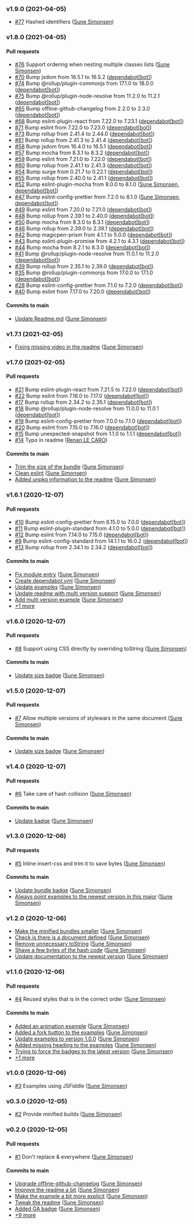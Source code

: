 ### v1.9.0 (2021-04-05)

- [#77](https://github.com/sunesimonsen/stylewars/pull/77) Hashed identifiers ([Sune Simonsen](mailto:sune@we-knowhow.dk))

### v1.8.0 (2021-04-05)

#### Pull requests

- [#76](https://github.com/sunesimonsen/stylewars/pull/76) Support ordering when nesting multiple classes lists ([Sune Simonsen](mailto:sune@we-knowhow.dk))
- [#70](https://github.com/sunesimonsen/stylewars/pull/70) Bump jsdom from 16.5.1 to 16.5.2 ([dependabot[bot]](mailto:49699333+dependabot[bot]@users.noreply.github.com))
- [#74](https://github.com/sunesimonsen/stylewars/pull/74) Bump @rollup\/plugin-commonjs from 17.1.0 to 18.0.0 ([dependabot[bot]](mailto:49699333+dependabot[bot]@users.noreply.github.com))
- [#75](https://github.com/sunesimonsen/stylewars/pull/75) Bump @rollup\/plugin-node-resolve from 11.2.0 to 11.2.1 ([dependabot[bot]](mailto:49699333+dependabot[bot]@users.noreply.github.com))
- [#65](https://github.com/sunesimonsen/stylewars/pull/65) Bump offline-github-changelog from 2.2.0 to 2.3.0 ([dependabot[bot]](mailto:49699333+dependabot[bot]@users.noreply.github.com))
- [#68](https://github.com/sunesimonsen/stylewars/pull/68) Bump eslint-plugin-react from 7.22.0 to 7.23.1 ([dependabot[bot]](mailto:49699333+dependabot[bot]@users.noreply.github.com))
- [#71](https://github.com/sunesimonsen/stylewars/pull/71) Bump eslint from 7.22.0 to 7.23.0 ([dependabot[bot]](mailto:49699333+dependabot[bot]@users.noreply.github.com))
- [#73](https://github.com/sunesimonsen/stylewars/pull/73) Bump rollup from 2.41.4 to 2.44.0 ([dependabot[bot]](mailto:49699333+dependabot[bot]@users.noreply.github.com))
- [#61](https://github.com/sunesimonsen/stylewars/pull/61) Bump rollup from 2.41.3 to 2.41.4 ([dependabot[bot]](mailto:49699333+dependabot[bot]@users.noreply.github.com))
- [#58](https://github.com/sunesimonsen/stylewars/pull/58) Bump jsdom from 16.4.0 to 16.5.1 ([dependabot[bot]](mailto:49699333+dependabot[bot]@users.noreply.github.com))
- [#57](https://github.com/sunesimonsen/stylewars/pull/57) Bump mocha from 8.3.1 to 8.3.2 ([dependabot[bot]](mailto:49699333+dependabot[bot]@users.noreply.github.com))
- [#59](https://github.com/sunesimonsen/stylewars/pull/59) Bump eslint from 7.21.0 to 7.22.0 ([dependabot[bot]](mailto:49699333+dependabot[bot]@users.noreply.github.com))
- [#60](https://github.com/sunesimonsen/stylewars/pull/60) Bump rollup from 2.41.1 to 2.41.3 ([dependabot[bot]](mailto:49699333+dependabot[bot]@users.noreply.github.com))
- [#54](https://github.com/sunesimonsen/stylewars/pull/54) Bump surge from 0.21.7 to 0.22.1 ([dependabot[bot]](mailto:49699333+dependabot[bot]@users.noreply.github.com))
- [#55](https://github.com/sunesimonsen/stylewars/pull/55) Bump rollup from 2.40.0 to 2.41.1 ([dependabot[bot]](mailto:49699333+dependabot[bot]@users.noreply.github.com))
- [#52](https://github.com/sunesimonsen/stylewars/pull/52) Bump eslint-plugin-mocha from 8.0.0 to 8.1.0 ([Sune Simonsen](mailto:sune@we-knowhow.dk), [dependabot[bot]](mailto:49699333+dependabot[bot]@users.noreply.github.com))
- [#47](https://github.com/sunesimonsen/stylewars/pull/47) Bump eslint-config-prettier from 7.2.0 to 8.1.0 ([Sune Simonsen](mailto:sune@we-knowhow.dk), [dependabot[bot]](mailto:49699333+dependabot[bot]@users.noreply.github.com))
- [#49](https://github.com/sunesimonsen/stylewars/pull/49) Bump eslint from 7.20.0 to 7.21.0 ([dependabot[bot]](mailto:49699333+dependabot[bot]@users.noreply.github.com))
- [#48](https://github.com/sunesimonsen/stylewars/pull/48) Bump rollup from 2.39.1 to 2.40.0 ([dependabot[bot]](mailto:49699333+dependabot[bot]@users.noreply.github.com))
- [#50](https://github.com/sunesimonsen/stylewars/pull/50) Bump mocha from 8.3.0 to 8.3.1 ([dependabot[bot]](mailto:49699333+dependabot[bot]@users.noreply.github.com))
- [#46](https://github.com/sunesimonsen/stylewars/pull/46) Bump rollup from 2.39.0 to 2.39.1 ([dependabot[bot]](mailto:49699333+dependabot[bot]@users.noreply.github.com))
- [#42](https://github.com/sunesimonsen/stylewars/pull/42) Bump magicpen-prism from 4.1.1 to 5.0.0 ([dependabot[bot]](mailto:49699333+dependabot[bot]@users.noreply.github.com))
- [#43](https://github.com/sunesimonsen/stylewars/pull/43) Bump eslint-plugin-promise from 4.2.1 to 4.3.1 ([dependabot[bot]](mailto:49699333+dependabot[bot]@users.noreply.github.com))
- [#44](https://github.com/sunesimonsen/stylewars/pull/44) Bump mocha from 8.2.1 to 8.3.0 ([dependabot[bot]](mailto:49699333+dependabot[bot]@users.noreply.github.com))
- [#41](https://github.com/sunesimonsen/stylewars/pull/41) Bump @rollup\/plugin-node-resolve from 11.0.1 to 11.2.0 ([dependabot[bot]](mailto:49699333+dependabot[bot]@users.noreply.github.com))
- [#39](https://github.com/sunesimonsen/stylewars/pull/39) Bump rollup from 2.35.1 to 2.39.0 ([dependabot[bot]](mailto:49699333+dependabot[bot]@users.noreply.github.com))
- [#35](https://github.com/sunesimonsen/stylewars/pull/35) Bump @rollup\/plugin-commonjs from 17.0.0 to 17.1.0 ([dependabot[bot]](mailto:49699333+dependabot[bot]@users.noreply.github.com))
- [#28](https://github.com/sunesimonsen/stylewars/pull/28) Bump eslint-config-prettier from 7.1.0 to 7.2.0 ([dependabot[bot]](mailto:49699333+dependabot[bot]@users.noreply.github.com))
- [#40](https://github.com/sunesimonsen/stylewars/pull/40) Bump eslint from 7.17.0 to 7.20.0 ([dependabot[bot]](mailto:49699333+dependabot[bot]@users.noreply.github.com))

#### Commits to main

- [Update Readme.md](https://github.com/sunesimonsen/stylewars/commit/b8cc553b15dd3f35234a54ba7388f3fa7cf014f4) ([Sune Simonsen](mailto:sune@we-knowhow.dk))

### v1.7.1 (2021-02-05)

- [Fixing missing video in the readme](https://github.com/sunesimonsen/stylewars/commit/1b47f743e715e4f08112213498a1e553e7dff007) ([Sune Simonsen](mailto:sune@we-knowhow.dk))

### v1.7.0 (2021-02-05)

#### Pull requests

- [#21](https://github.com/sunesimonsen/stylewars/pull/21) Bump eslint-plugin-react from 7.21.5 to 7.22.0 ([dependabot[bot]](mailto:49699333+dependabot[bot]@users.noreply.github.com))
- [#22](https://github.com/sunesimonsen/stylewars/pull/22) Bump eslint from 7.16.0 to 7.17.0 ([dependabot[bot]](mailto:49699333+dependabot[bot]@users.noreply.github.com))
- [#17](https://github.com/sunesimonsen/stylewars/pull/17) Bump rollup from 2.34.2 to 2.35.1 ([dependabot[bot]](mailto:49699333+dependabot[bot]@users.noreply.github.com))
- [#18](https://github.com/sunesimonsen/stylewars/pull/18) Bump @rollup\/plugin-node-resolve from 11.0.0 to 11.0.1 ([dependabot[bot]](mailto:49699333+dependabot[bot]@users.noreply.github.com))
- [#19](https://github.com/sunesimonsen/stylewars/pull/19) Bump eslint-config-prettier from 7.0.0 to 7.1.0 ([dependabot[bot]](mailto:49699333+dependabot[bot]@users.noreply.github.com))
- [#20](https://github.com/sunesimonsen/stylewars/pull/20) Bump eslint from 7.15.0 to 7.16.0 ([dependabot[bot]](mailto:49699333+dependabot[bot]@users.noreply.github.com))
- [#15](https://github.com/sunesimonsen/stylewars/pull/15) Bump unexpected-snapshot from 1.1.0 to 1.1.1 ([dependabot[bot]](mailto:49699333+dependabot[bot]@users.noreply.github.com))
- [#14](https://github.com/sunesimonsen/stylewars/pull/14) Typo in readme ([Renan LE CARO](mailto:renan.lecaro@gmail.com))

#### Commits to main

- [Trim the size of the bundle](https://github.com/sunesimonsen/stylewars/commit/9c951ce08fc81e3757dde04aa6642af6a6108fc8) ([Sune Simonsen](mailto:sune@we-knowhow.dk))
- [Clean eslint](https://github.com/sunesimonsen/stylewars/commit/db5d842ac2cb03327cbe0318c0521b67ba1e568b) ([Sune Simonsen](mailto:sune@we-knowhow.dk))
- [Added unpkg information to the readme](https://github.com/sunesimonsen/stylewars/commit/b719c74323b3850d23ed14b281e5fc2a3bf0ded4) ([Sune Simonsen](mailto:sune@we-knowhow.dk))

### v1.6.1 (2020-12-07)

#### Pull requests

- [#10](https://github.com/sunesimonsen/stylewars/pull/10) Bump eslint-config-prettier from 6.15.0 to 7.0.0 ([dependabot[bot]](mailto:49699333+dependabot[bot]@users.noreply.github.com))
- [#11](https://github.com/sunesimonsen/stylewars/pull/11) Bump eslint-plugin-standard from 4.1.0 to 5.0.0 ([dependabot[bot]](mailto:49699333+dependabot[bot]@users.noreply.github.com))
- [#12](https://github.com/sunesimonsen/stylewars/pull/12) Bump eslint from 7.14.0 to 7.15.0 ([dependabot[bot]](mailto:49699333+dependabot[bot]@users.noreply.github.com))
- [#9](https://github.com/sunesimonsen/stylewars/pull/9) Bump eslint-config-standard from 14.1.1 to 16.0.2 ([dependabot[bot]](mailto:49699333+dependabot[bot]@users.noreply.github.com))
- [#13](https://github.com/sunesimonsen/stylewars/pull/13) Bump rollup from 2.34.1 to 2.34.2 ([dependabot[bot]](mailto:49699333+dependabot[bot]@users.noreply.github.com))

#### Commits to main

- [Fix module entry](https://github.com/sunesimonsen/stylewars/commit/121e769cfbc72155b0c13965976a9c04003e5de7) ([Sune Simonsen](mailto:sune@we-knowhow.dk))
- [Create dependabot.yml](https://github.com/sunesimonsen/stylewars/commit/8eda8325c9902a09f166dc77293a5b586696f88d) ([Sune Simonsen](mailto:sune@we-knowhow.dk))
- [Update examples](https://github.com/sunesimonsen/stylewars/commit/5df261df4f5c031aea53461e235954dc546bc490) ([Sune Simonsen](mailto:sune@we-knowhow.dk))
- [Update readme with multi version support](https://github.com/sunesimonsen/stylewars/commit/87c99755e92c4a7589b7e2ca2423c94e363b59af) ([Sune Simonsen](mailto:sune@we-knowhow.dk))
- [Add multi version example](https://github.com/sunesimonsen/stylewars/commit/d48ea22900b10575f25e3bc04d5b6df9855eece9) ([Sune Simonsen](mailto:sune@we-knowhow.dk))
- [+1 more](https://github.com/sunesimonsen/stylewars/compare/v1.6.0...v1.6.1)

### v1.6.0 (2020-12-07)

#### Pull requests

- [#8](https://github.com/sunesimonsen/stylewars/pull/8) Support using CSS directly by overriding toString ([Sune Simonsen](mailto:sune@we-knowhow.dk))

#### Commits to main

- [Update size badge](https://github.com/sunesimonsen/stylewars/commit/547464d16d3637ff9ede29b0ad2b068ce1cd8778) ([Sune Simonsen](mailto:sune@we-knowhow.dk))

### v1.5.0 (2020-12-07)

#### Pull requests

- [#7](https://github.com/sunesimonsen/stylewars/pull/7) Allow multiple versions of stylewars in the same document ([Sune Simonsen](mailto:sune@we-knowhow.dk))

#### Commits to main

- [Update size badge](https://github.com/sunesimonsen/stylewars/commit/1d35ce8ec0038e2398b4f9ed5a071016dab3a565) ([Sune Simonsen](mailto:sune@we-knowhow.dk))

### v1.4.0 (2020-12-07)

#### Pull requests

- [#6](https://github.com/sunesimonsen/stylewars/pull/6) Take care of hash collision ([Sune Simonsen](mailto:sune@we-knowhow.dk))

#### Commits to main

- [Update badge](https://github.com/sunesimonsen/stylewars/commit/31279da7c1a74348b87a3fbe5b95b9e89669ff30) ([Sune Simonsen](mailto:sune@we-knowhow.dk))

### v1.3.0 (2020-12-06)

#### Pull requests

- [#5](https://github.com/sunesimonsen/stylewars/pull/5) Inline insert-css and trim it to save bytes ([Sune Simonsen](mailto:sune@we-knowhow.dk))

#### Commits to main

- [Update bundle badge](https://github.com/sunesimonsen/stylewars/commit/ef67109049a10d86c8a9eab3b3b3d856378eb320) ([Sune Simonsen](mailto:sune@we-knowhow.dk))
- [Always point examples to the newest version in this major](https://github.com/sunesimonsen/stylewars/commit/9f41bcc722cbaa484a7d41c6ed757f52a1d5aece) ([Sune Simonsen](mailto:sune@we-knowhow.dk))

### v1.2.0 (2020-12-06)

- [Make the minified bundles smaller](https://github.com/sunesimonsen/stylewars/commit/493b307f8d907818fdca7c60850a62ba7a8c84bc) ([Sune Simonsen](mailto:sune@we-knowhow.dk))
- [Check is there is a document defined](https://github.com/sunesimonsen/stylewars/commit/7a4bcc503e8db6fef77b2723c74bad1469b99263) ([Sune Simonsen](mailto:sune@we-knowhow.dk))
- [Remove unnecessary toString](https://github.com/sunesimonsen/stylewars/commit/42b30b85a5f46026a9903601341aef970ff4a06e) ([Sune Simonsen](mailto:sune@we-knowhow.dk))
- [Shave a few bytes of the hash code](https://github.com/sunesimonsen/stylewars/commit/1676b13c1c87ec3cc4f0c17a059a1dffd328ffa4) ([Sune Simonsen](mailto:sune@we-knowhow.dk))
- [Update documentation to the newest version](https://github.com/sunesimonsen/stylewars/commit/8755cfecd153fe7fe568d2611689d67cfd874ebf) ([Sune Simonsen](mailto:sune@we-knowhow.dk))

### v1.1.0 (2020-12-06)

#### Pull requests

- [#4](https://github.com/sunesimonsen/stylewars/pull/4) Reused styles that is in the correct order ([Sune Simonsen](mailto:sune@we-knowhow.dk))

#### Commits to main

- [Added an animation example](https://github.com/sunesimonsen/stylewars/commit/c15b04ebf3fb01eec6c7f218aeb6144094872199) ([Sune Simonsen](mailto:sune@we-knowhow.dk))
- [Added a fork button to the examples](https://github.com/sunesimonsen/stylewars/commit/84da8f5f990579d4f9ee98a1b72ca47492c129c2) ([Sune Simonsen](mailto:sune@we-knowhow.dk))
- [Update examples to version 1.0.0](https://github.com/sunesimonsen/stylewars/commit/1d52028bc2503dbe822d4ba16ed6322fae8cd06d) ([Sune Simonsen](mailto:sune@we-knowhow.dk))
- [Added missing heading to the examples](https://github.com/sunesimonsen/stylewars/commit/3ce006961a035a105045b33a7471a36d51d5a700) ([Sune Simonsen](mailto:sune@we-knowhow.dk))
- [Trying to force the badges to the latest version](https://github.com/sunesimonsen/stylewars/commit/65e9b6b42174ec695c2d4a3c1df7f14585511718) ([Sune Simonsen](mailto:sune@we-knowhow.dk))
- [+1 more](https://github.com/sunesimonsen/stylewars/compare/v1.0.0...v1.1.0)

### v1.0.0 (2020-12-06)

- [#3](https://github.com/sunesimonsen/stylewars/pull/3) Examples using JSFiddle ([Sune Simonsen](mailto:sune@we-knowhow.dk))

### v0.3.0 (2020-12-05)

- [#2](https://github.com/sunesimonsen/stylewars/pull/2) Provide minified builds ([Sune Simonsen](mailto:sune@we-knowhow.dk))

### v0.2.0 (2020-12-05)

#### Pull requests

- [#1](https://github.com/sunesimonsen/stylewars/pull/1) Don't replace & everywhere ([Sune Simonsen](mailto:sune@we-knowhow.dk))

#### Commits to main

- [Upgrade offline-github-changelog](https://github.com/sunesimonsen/stylewars/commit/5ece24a8cde35d6d191178882e02a38f20622cba) ([Sune Simonsen](mailto:sune@we-knowhow.dk))
- [Improve the readme a bit](https://github.com/sunesimonsen/stylewars/commit/d312ac5432c5eec2d1e1b8abdef1fab2f60bcf35) ([Sune Simonsen](mailto:sune@we-knowhow.dk))
- [Make the example a bit more explicit](https://github.com/sunesimonsen/stylewars/commit/1326898e400b0944dcd3bfdeb2ed653cdeea6af5) ([Sune Simonsen](mailto:sune@we-knowhow.dk))
- [Tweak the readme](https://github.com/sunesimonsen/stylewars/commit/90c940f8006396a75469313535089b8396cf0bd1) ([Sune Simonsen](mailto:sune@we-knowhow.dk))
- [Added GA badge](https://github.com/sunesimonsen/stylewars/commit/d4224773459a9a72607df49e9190e5d707db37dc) ([Sune Simonsen](mailto:sune@we-knowhow.dk))
- [+9 more](https://github.com/sunesimonsen/stylewars/compare/d4224773459a9a72607df49e9190e5d707db37dc...v0.2.0)
